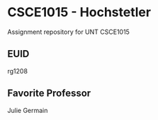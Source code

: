# CSCE1015 - Hochstetler
Assignment repository for UNT CSCE1015
## EUID
rg1208
## Favorite Professor
Julie Germain
